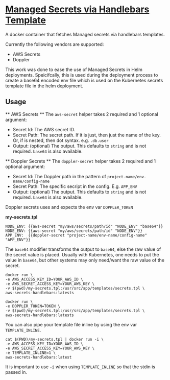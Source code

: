 # [Managed Secrets via Handlebars Template](https://github.com/Souvent22/aws-secrets-handlebars)
A docker container that fetches Managed secrets via handlebars templates.

Currently the following vendors are supported:
* AWS Secrets
* Doppler 

This work was done to ease the use of Managed Secrets in Helm deployments.
Speicifcally, this is used during the deployment process to create 
a base64 encoded env file which is used on the Kubernetes secrets template
file in the helm deployment.

## Usage

** AWS Secrets **
The `aws-secret` helper takes 2 required and 1 optional argument: 
* Secret Id: The AWS secret ID.
* Secret Path: The secret path. If it is just, then just the name of the key. Or, if is nested, then dot syntax. e.g. `.db.user`
* Output: (optional) The output. This defaults to `string` and is not required. `base64` is also available.

** Doppler Secrets **
The `doppler-secret` helper takes 2 required and 1 optional argument: 
* Secret Id: The Doppler path in the pattern of `project-name/env-name/config-name`
* Secret Path: The specific secript in the config. E.g. `APP_ENV`
* Output: (optional) The output. This defaults to `string` and is not required. `base64` is also available.

Doppler secrets uses and expects the env var `DOPPLER_TOKEN`

**my-secrets.tpl**
```
NODE_ENV: {{aws-secret "my/aws/secrets/path/id" "NODE_ENV" "base64"}}
NODE_ENV: {{aws-secret "my/aws/secrets/path/id" "NODE_ENV"}}
APP_ENV:  {{doppler-secret "project-name/env-name/config-name" "APP_ENV"}}
```

The `base64` modifier transforms the output to `base64`, else the raw value of the secret value is placed. Usually with Kubernetes, one needs to put the value in `base64`, but other systems may only need/want the raw value of the secret.

```shell
docker run \
-e AWS_ACCESS_KEY_ID=YOUR_AWS_ID \
-e AWS_SECRET_ACCESS_KEY=YOUR_AWS_KEY \
-v $(pwd)/my-secrets.tpl:/usr/src/app/templates/secrets.tpl \
aws-secrets-handlebars:latests
```

```shell
docker run \
-e DOPPLER_TOKEN=TOKEN \
-v $(pwd)/my-secrets.tpl:/usr/src/app/templates/secrets.tpl \
aws-secrets-handlebars:latests
```

You can also pipe your template file inline by using the env var
`TEMPLATE_INLINE`.

```shell
cat $(PWD)/my-secrets.tpl | docker run -i \
-e AWS_ACCESS_KEY_ID=YOUR_AWS_ID \
-e AWS_SECRET_ACCESS_KEY=YOUR_AWS_KEY \
-e TEMPLATE_INLINE=1 \
aws-secrets-handlebars:latest
```

It is important to use `-i` when using `TEMPLATE_INLINE` so that the stdin is passed in.
